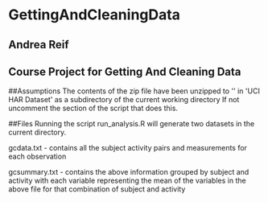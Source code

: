 # GettingAndCleaningData
## Andrea Reif
## Course Project for Getting And Cleaning Data

##Assumptions
The contents of the zip file have been unzipped to '' in 'UCI HAR Dataset' as a subdirectory of the current working directory
If not uncomment the section of the script that does this.

##Files
Running the script run_analysis.R will generate two datasets in the current directory.  

gcdata.txt - contains all the subject activity pairs and measurements for each observation

gcsummary.txt - contains the above information grouped by subject and activity with each variable representing the mean
of the variables in the above file for that combination of subject and activity
